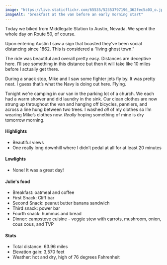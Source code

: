 ```yaml
---
image: "https://live.staticflickr.com/65535/52353797196_362fec5a03_o.jpg"
imageAlt: "breakfast at the van before an early morning start"
---
```


Today we biked from Middlegate Station to Austin, Nevada. We spent the whole day on Route 50, of course. 

Upon entering Austin I saw a sign that boasted they’ve been social distancing since 1862.  This is considered a “living ghost town.”

The ride was beautiful and overall pretty easy. Distances are deceptive here. I’ll see something in this distance but then it will take like 10 miles before I actually get there. 

During a snack stop, Mike and I saw some fighter jets fly by. It was pretty neat. I guess that’s what the Navy is doing out here. Flying.

Tonight we’re camping in our van in the parking lot of a church. We each had a warm shower and did laundry in the sink. Our clean clothes are now strung up throughout the van and hanging off bicycles, panniers, and across a line hung between two trees. I washed _all_ of my clothes so I’m wearing Mike’s clothes now. _Really_ hoping something of mine is dry tomorrow morning. 

#### Highlights
- Beautiful views
- One really long downhill where I didn’t pedal at all for at least 20 minutes

#### Lowlights
- None! It was a great day!

#### Julie's food
- Breakfast: oatmeal and coffee
- First Snack: Cliff bar
- Second Snack: peanut butter banana sandwich
- Third snack: power bar
- Fourth snack: hummus and bread
- Dinner: campstove cuisine - veggie stew with carrots, mushroom, onion, cous cous, and TVP 

#### Stats
- Total distance: 63.96 miles
- Elevation gain: 3,570 feet
- Weather: hot and dry, high of 76 degrees Fahrenheit
